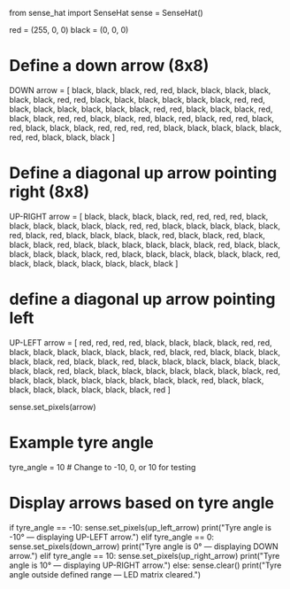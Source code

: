 from sense_hat import SenseHat
sense = SenseHat()

red = (255, 0, 0)
black = (0, 0, 0)

# Define a down arrow (8x8)
DOWN arrow = [
    black, black, black, red,   red,   black, black, black,
    black, black, black, red,   red,   black, black, black,
    black, black, black, red,   red,   black, black, black,
    black, black, black, red,   red,   black, black, black,
    red,   black, black, red,   red,   black, black, red,
    black, red,   black, red,   red,   black, red,   black,
    black, black, red,   red,   red,   red,   black, black,
    black, black, black, red,   red,   black, black, black
]
# Define a diagonal up arrow pointing right (8x8)
UP-RIGHT arrow = [
    black, black, black, black, red, red, red, red,
    black, black, black, black, black, black, red, red,
    black, black, black, black, black, red, black, red,
    black, black, black, black, red, black, black, red,
    black, black, black, red, black, black, black, black,
    black, black, red, black, black, black, black, black,
    black, red, black, black, black, black, black, black,
    red, black, black, black, black, black, black, black
]
# define a diagonal up arrow pointing left

UP-LEFT arrow = [
    red, red, red, red, black, black, black, black, 
    red, red, black, black, black, black, black, black,
    red, black, red, black, black, black, black, black,
    red, black, black, red, black, black, black, black,
    black, black, black, black, red, black, black, black,
    black, black, black, black, black, red, black, black,
    black, black, black, black, black, black, red, black,
    black, black, black, black, black, black, black, red
]

sense.set_pixels(arrow)  

# Example tyre angle
tyre_angle = 10  # Change to -10, 0, or 10 for testing

# Display arrows based on tyre angle
if tyre_angle == -10:
    sense.set_pixels(up_left_arrow)
    print("Tyre angle is -10° — displaying UP-LEFT arrow.")
elif tyre_angle == 0:
    sense.set_pixels(down_arrow)
    print("Tyre angle is 0° — displaying DOWN arrow.")
elif tyre_angle == 10:
    sense.set_pixels(up_right_arrow)
    print("Tyre angle is 10° — displaying UP-RIGHT arrow.")
else:
    sense.clear()
    print("Tyre angle outside defined range — LED matrix cleared.")
